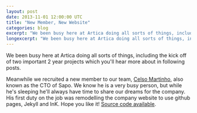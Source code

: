 ```yaml
---
layout: post
date: 2013-11-01 12:00:00 UTC
title: "New Member, New Website"
categories: blog
excerpt: "We been busy here at Artica doing all sorts of things, including the kick off of two important 2 year projects which you'll hear more about in following posts. Meanwhile we recruited a new member to our team, Celso Martinho, also known as the CTO of Sapo. We know he is a very busy person, but while he's sleeping he'll always have time to share our dreams for the company. His first duty on the job was remodelling the company website to use github pages, Jekyll and InK."
longexcerpt: "We been busy here at Artica doing all sorts of things, including the kick off of two important 2 year projects which you\'ll hear more about in following posts. Meanwhile we recruited a new member to our team, Celso Martinho, also known as the CTO of Sapo. We know he is a very busy person, but while he's sleeping he'll always have time to share our dreams for the company. His first duty on the job was remodelling the company website to use github pages, Jekyll and InK."
---
```


<p>
We been busy here at Artica doing all sorts of things, including the kick off of two important 2 year projects which you'll hear more about in following posts.
</p>

<p>
Meanwhile we recruited a new member to our team, <a href="http://arrifana.org/blog/">Celso Martinho</a>, also known as the CTO of Sapo. We know he is a very busy person, but while he's sleeping he'll always have time to share our dreams for the company. His first duty on the job was remodelling the company website to use github pages, Jekyll and InK. Hope you like it! <a href="https://github.com/Artica/website">Source code available</a>.
</p>
